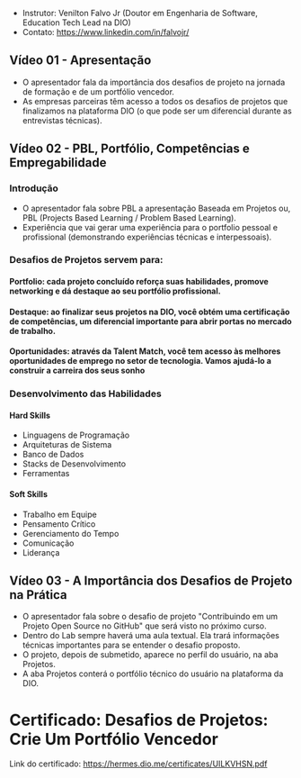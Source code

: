- Instrutor: Venilton Falvo Jr (Doutor em Engenharia de Software, Education Tech Lead na DIO)
- Contato: https://www.linkedin.com/in/falvojr/

## Vídeo 01 - Apresentação

- O apresentador fala da importância dos desafios de projeto na jornada de formação e de um portfólio vencedor. 
- As empresas parceiras têm acesso a todos os desafios de projetos que finalizamos na plataforma DIO (o que pode ser um diferencial durante as entrevistas técnicas).

## Vídeo 02 - PBL, Portfólio, Competências e Empregabilidade

### Introdução

- O apresentador fala sobre PBL a apresentação Baseada em Projetos ou, PBL (Projects Based Learning / Problem Based Learning).
- Experiência que vai gerar uma experiência para o portfolio pessoal e profissional (demonstrando experiências técnicas e interpessoais).

###  Desafios de Projetos servem para:

#### __Portfolio__: cada projeto concluído reforça suas **habilidades**, promove **networking** e dá **destaque** ao seu portfólio profissional.

#### __Destaque__: ao finalizar seus projetos na DIO, você obtém uma **certificação de competências**, um diferencial importante para abrir portas no mercado de trabalho.

#### __Oportunidades__: através da **Talent Match**, você tem acesso às melhores oportunidades de emprego no setor de tecnologia. Vamos ajudá-lo a construir a carreira dos seus sonho

### Desenvolvimento das Habilidades

#### Hard Skills

- Linguagens de Programação  
- Arquiteturas de Sistema  
- Banco de Dados  
- Stacks de Desenvolvimento  
- Ferramentas  

#### Soft Skills

- Trabalho em Equipe  
- Pensamento Crítico  
- Gerenciamento do Tempo  
- Comunicação  
- Liderança

## Vídeo 03 - A Importância dos Desafios de Projeto na Prática

- O apresentador fala sobre o desafio de projeto "Contribuindo em um Projeto Open Source no GitHub" que será visto no próximo curso.
- Dentro do Lab sempre haverá uma aula textual. Ela trará informações técnicas importantes para se entender o desafio proposto.
- O projeto, depois de submetido, aparece no perfil do usuário, na aba Projetos.
- A aba Projetos conterá o portfólio técnico do usuário na plataforma da DIO.

# Certificado: Desafios de Projetos: Crie Um Portfólio Vencedor

Link do certificado: https://hermes.dio.me/certificates/UILKVHSN.pdf

